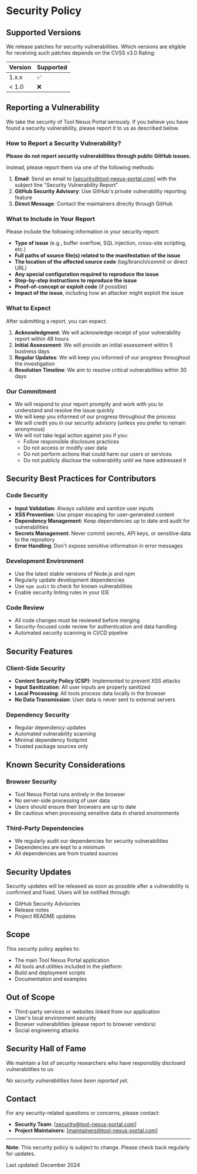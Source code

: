 # Security Policy

## Supported Versions

We release patches for security vulnerabilities. Which versions are eligible for receiving such patches depends on the CVSS v3.0 Rating:

| Version | Supported          |
| ------- | ------------------ |
| 1.x.x   | :white_check_mark: |
| < 1.0   | :x:                |

## Reporting a Vulnerability

We take the security of Tool Nexus Portal seriously. If you believe you have found a security vulnerability, please report it to us as described below.

### How to Report a Security Vulnerability?

**Please do not report security vulnerabilities through public GitHub issues.**

Instead, please report them via one of the following methods:

1. **Email**: Send an email to [security@tool-nexus-portal.com] with the subject line "Security Vulnerability Report"
2. **GitHub Security Advisory**: Use GitHub's private vulnerability reporting feature
3. **Direct Message**: Contact the maintainers directly through GitHub

### What to Include in Your Report

Please include the following information in your security report:

- **Type of issue** (e.g., buffer overflow, SQL injection, cross-site scripting, etc.)
- **Full paths of source file(s) related to the manifestation of the issue**
- **The location of the affected source code** (tag/branch/commit or direct URL)
- **Any special configuration required to reproduce the issue**
- **Step-by-step instructions to reproduce the issue**
- **Proof-of-concept or exploit code** (if possible)
- **Impact of the issue**, including how an attacker might exploit the issue

### What to Expect

After submitting a report, you can expect:

1. **Acknowledgment**: We will acknowledge receipt of your vulnerability report within 48 hours
2. **Initial Assessment**: We will provide an initial assessment within 5 business days
3. **Regular Updates**: We will keep you informed of our progress throughout the investigation
4. **Resolution Timeline**: We aim to resolve critical vulnerabilities within 30 days

### Our Commitment

- We will respond to your report promptly and work with you to understand and resolve the issue quickly
- We will keep you informed of our progress throughout the process
- We will credit you in our security advisory (unless you prefer to remain anonymous)
- We will not take legal action against you if you:
  - Follow responsible disclosure practices
  - Do not access or modify user data
  - Do not perform actions that could harm our users or services
  - Do not publicly disclose the vulnerability until we have addressed it

## Security Best Practices for Contributors

### Code Security

- **Input Validation**: Always validate and sanitize user inputs
- **XSS Prevention**: Use proper escaping for user-generated content
- **Dependency Management**: Keep dependencies up to date and audit for vulnerabilities
- **Secrets Management**: Never commit secrets, API keys, or sensitive data to the repository
- **Error Handling**: Don't expose sensitive information in error messages

### Development Environment

- Use the latest stable versions of Node.js and npm
- Regularly update development dependencies
- Use `npm audit` to check for known vulnerabilities
- Enable security linting rules in your IDE

### Code Review

- All code changes must be reviewed before merging
- Security-focused code review for authentication and data handling
- Automated security scanning in CI/CD pipeline

## Security Features

### Client-Side Security

- **Content Security Policy (CSP)**: Implemented to prevent XSS attacks
- **Input Sanitization**: All user inputs are properly sanitized
- **Local Processing**: All tools process data locally in the browser
- **No Data Transmission**: User data is never sent to external servers

### Dependency Security

- Regular dependency updates
- Automated vulnerability scanning
- Minimal dependency footprint
- Trusted package sources only

## Known Security Considerations

### Browser Security

- Tool Nexus Portal runs entirely in the browser
- No server-side processing of user data
- Users should ensure their browsers are up to date
- Be cautious when processing sensitive data in shared environments

### Third-Party Dependencies

- We regularly audit our dependencies for security vulnerabilities
- Dependencies are kept to a minimum
- All dependencies are from trusted sources

## Security Updates

Security updates will be released as soon as possible after a vulnerability is confirmed and fixed. Users will be notified through:

- GitHub Security Advisories
- Release notes
- Project README updates

## Scope

This security policy applies to:

- The main Tool Nexus Portal application
- All tools and utilities included in the platform
- Build and deployment scripts
- Documentation and examples

## Out of Scope

- Third-party services or websites linked from our application
- User's local environment security
- Browser vulnerabilities (please report to browser vendors)
- Social engineering attacks

## Security Hall of Fame

We maintain a list of security researchers who have responsibly disclosed vulnerabilities to us:

<!-- This section will be updated as we receive and address security reports -->

*No security vulnerabilities have been reported yet.*

## Contact

For any security-related questions or concerns, please contact:

- **Security Team**: [security@tool-nexus-portal.com]
- **Project Maintainers**: [maintainers@tool-nexus-portal.com]

---

**Note**: This security policy is subject to change. Please check back regularly for updates.

Last updated: December 2024